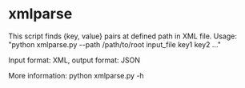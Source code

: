 # xmlparse

This script finds {key, value} pairs at defined path in XML file. Usage: "python xmlparse.py --path /path/to/root input_file key1 key2 ..."

Input format: XML, output format: JSON

More information: python xmlparse.py -h
